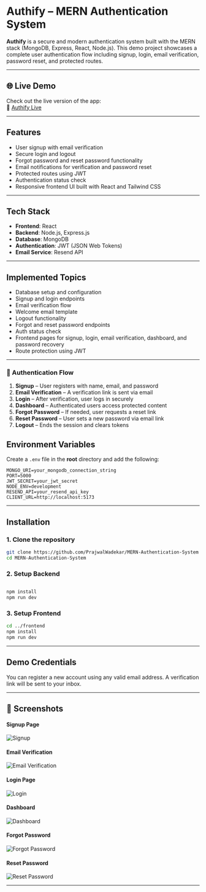 # Authify – MERN Authentication System

**Authify** is a secure and modern authentication system built with the MERN stack (MongoDB, Express, React, Node.js). This demo project showcases a complete user authentication flow including signup, login, email verification, password reset, and protected routes.

---

## 🌐 Live Demo

Check out the live version of the app:  
🔗 [Authify Live](https://mern-authentication-system-lkmn.onrender.com)

---


## Features

- User signup with email verification  
- Secure login and logout  
- Forgot password and reset password functionality  
- Email notifications for verification and password reset  
- Protected routes using JWT  
- Authentication status check  
- Responsive frontend UI built with React and Tailwind CSS

---

## Tech Stack

- **Frontend**: React
- **Backend**: Node.js, Express.js  
- **Database**: MongoDB  
- **Authentication**: JWT (JSON Web Tokens)  
- **Email Service**: Resend API

---

## Implemented Topics

- Database setup and configuration  
- Signup and login endpoints  
- Email verification flow  
- Welcome email template  
- Logout functionality  
- Forgot and reset password endpoints  
- Auth status check  
- Frontend pages for signup, login, email verification, dashboard, and password recovery  
- Route protection using JWT

---

### 🔁 Authentication Flow

1. **Signup** – User registers with name, email, and password  
2. **Email Verification** – A verification link is sent via email  
3. **Login** – After verification, user logs in securely  
4. **Dashboard** – Authenticated users access protected content  
5. **Forgot Password** – If needed, user requests a reset link  
6. **Reset Password** – User sets a new password via email link  
7. **Logout** – Ends the session and clears tokens


## Environment Variables

Create a `.env` file in the **root** directory and add the following:

```env
MONGO_URI=your_mongodb_connection_string
PORT=5000
JWT_SECRET=your_jwt_secret
NODE_ENV=development
RESEND_API=your_resend_api_key
CLIENT_URL=http://localhost:5173
```

---

## Installation

### 1. Clone the repository

```bash
git clone https://github.com/PrajwalWadekar/MERN-Authentication-System
cd MERN-Authentication-System
```

### 2. Setup Backend

```bash

npm install
npm run dev
```

### 3. Setup Frontend

```bash
cd ../frontend
npm install
npm run dev
```

---


## Demo Credentials

You can register a new account using any valid email address. A verification link will be sent to your inbox.

---

## 📸 Screenshots

#### Signup Page  
![Signup](https://github.com/PrajwalWadekar/MERN-Authentication-System/blob/main/outputs/signup.png )

#### Email Verification  
![Email Verification](https://github.com/PrajwalWadekar/MERN-Authentication-System/blob/main/outputs/verifyemail.png)

#### Login Page  
![Login](https://github.com/PrajwalWadekar/MERN-Authentication-System/blob/main/outputs/login.png)

#### Dashboard  
![Dashboard](https://github.com/PrajwalWadekar/MERN-Authentication-System/blob/main/outputs/dashboard.png)

#### Forgot Password  
![Forgot Password](https://github.com/PrajwalWadekar/MERN-Authentication-System/blob/main/outputs/forgotpassword.png)

#### Reset Password  
![Reset Password](https://github.com/PrajwalWadekar/MERN-Authentication-System/blob/main/outputs/passwordreset.png)


---
